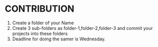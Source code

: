 # CONTRIBUTION

1. Create a folder of your Name
2. Create 3 sub-folders as folder-1,folder-2,folder-3 and commit your projects into these folders
3. Deadline for doing the samer is Wednesday.
